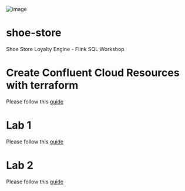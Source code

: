![image](terraform/img/confluent-logo-300-2.png)
# shoe-store
Shoe Store Loyalty Engine - Flink SQL Workshop

# Create Confluent Cloud Resources with terraform
Please follow this [guide](terraform/README.md)

# Lab 1
Please follow this [guide](lab1.md)

# Lab 2
Please follow this [guide](lab2.md)
